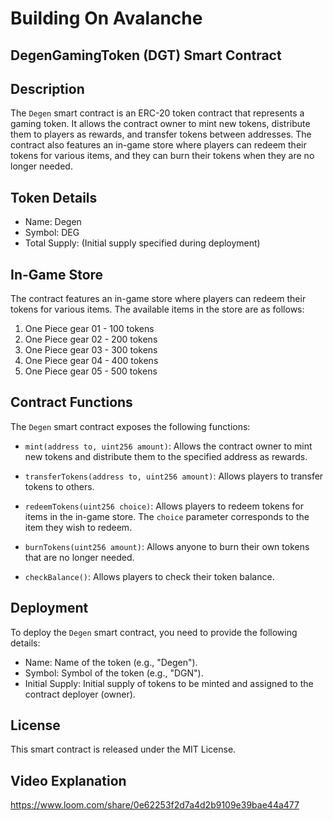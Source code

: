 # Building On Avalanche
## DegenGamingToken (DGT) Smart Contract

## Description

The `Degen` smart contract is an ERC-20 token contract that represents a gaming token. It allows the contract owner to mint new tokens, distribute them to players as rewards, and transfer tokens between addresses. The contract also features an in-game store where players can redeem their tokens for various items, and they can burn their tokens when they are no longer needed.

## Token Details

- Name: Degen
- Symbol: DEG
- Total Supply: (Initial supply specified during deployment)

## In-Game Store

The contract features an in-game store where players can redeem their tokens for various items. The available items in the store are as follows:

1. One Piece gear 01 - 100 tokens
2. One Piece gear 02 - 200 tokens
3. One Piece gear 03 - 300 tokens
4. One Piece gear 04 - 400 tokens
5. One Piece gear 05 - 500 tokens

## Contract Functions

The `Degen` smart contract exposes the following functions:

- `mint(address to, uint256 amount)`: Allows the contract owner to mint new tokens and distribute them to the specified address as rewards.

- `transferTokens(address to, uint256 amount)`: Allows players to transfer tokens to others.

- `redeemTokens(uint256 choice)`: Allows players to redeem tokens for items in the in-game store. The `choice` parameter corresponds to the item they wish to redeem.

- `burnTokens(uint256 amount)`: Allows anyone to burn their own tokens that are no longer needed.

- `checkBalance()`: Allows players to check their token balance.

## Deployment

To deploy the `Degen` smart contract, you need to provide the following details:

- Name: Name of the token (e.g., "Degen").
- Symbol: Symbol of the token (e.g., "DGN").
- Initial Supply: Initial supply of tokens to be minted and assigned to the contract deployer (owner).

## License

This smart contract is released under the MIT License.

## Video Explanation

https://www.loom.com/share/0e62253f2d7a4d2b9109e39bae44a477
